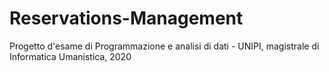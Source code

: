 # Reservations-Management
Progetto d'esame di Programmazione e analisi di dati - UNIPI, magistrale di Informatica Umanistica, 2020

